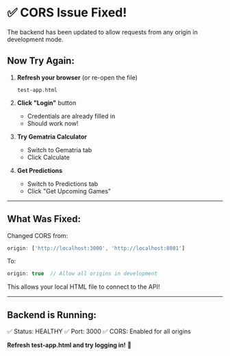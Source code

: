# ✅ CORS Issue Fixed!

The backend has been updated to allow requests from any origin in development mode.

## Now Try Again:

1. **Refresh your browser** (or re-open the file)
   ```
   test-app.html
   ```

2. **Click "Login"** button
   - Credentials are already filled in
   - Should work now!

3. **Try Gematria Calculator**
   - Switch to Gematria tab
   - Click Calculate

4. **Get Predictions**
   - Switch to Predictions tab
   - Click "Get Upcoming Games"

---

## What Was Fixed:

Changed CORS from:
```javascript
origin: ['http://localhost:3000', 'http://localhost:8081']
```

To:
```javascript
origin: true  // Allow all origins in development
```

This allows your local HTML file to connect to the API!

---

## Backend is Running:
✅ Status: HEALTHY
✅ Port: 3000
✅ CORS: Enabled for all origins

**Refresh test-app.html and try logging in!** 🚀
